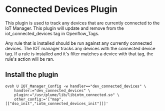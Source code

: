 # Connected Devices Plugin

This plugin is used to track any devices that are currently connected to the
IoT Manager. This plugin will update and remove from the iot_connected_devices
tag in Openflow_Tags. 

Any rule that is installed should be run against any currently connected
devices. The IOT manager tracks any devices with the connected device tag. If a
rule is installed and it's filter matches a device with that tag, the rule's
action will be ran.

## Install the plugin

```
ovsh U IOT_Manager_Config -w handler=="dev_connected_devices" \
    handler:="dev_connected_devices" \
    plugin:="/usr/plume/lib/libiotm_connected.so" \
    other_config:='["map",[["dso_init","iotm_connected_devices_init"]]]'
```
